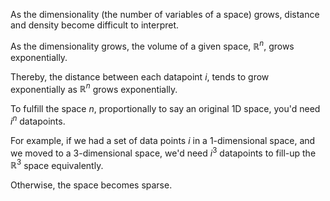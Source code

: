 As the dimensionality (the number of variables of a space) grows, distance and density become difficult to interpret.

As the dimensionality grows, the volume of a given space, $\mathbb{R}^n$, grows exponentially.

Thereby, the distance between each datapoint $i$, tends to grow exponentially as $\mathbb{R}^n$ grows exponentially.

To fulfill the space $n$, proportionally to say an original 1D space, you'd need $i^n$ datapoints.

For example, if we had a set of data points $i$ in a $1$-dimensional space, and we moved to a $3$-dimensional space, we'd need $i^3$ datapoints to fill-up the $\mathbb{R}^3$ space equivalently.

Otherwise, the space becomes sparse.

[^1]: https://www.cs.cornell.edu/courses/cs4780/2018fa/lectures/lecturenote02_kNN.html